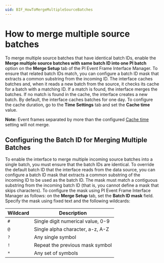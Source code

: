 ```yaml
---
uid: BIF_HowToMergeMultipleSourceBatches
---
```


# How to merge multiple source batches

<!-- Customized for WonderWare -->

To merge multiple source batches that have identical batch IDs, enable the **Merge multiple source batches with same batch ID into one PI batch** option on the **Merge Setup** tab of the PI Event Frame Interface Manager. To ensure that related batch IDs match, you can configure a batch ID mask that extracts a common substring from the incoming ID. The interface caches batches and, when it reads a new batch from the source, it checks its cache for a batch with a matching ID. If a match is found, the interface merges the batches. If no match is found in the cache, the interface creates a new batch. By default, the interface caches batches for one day. To configure the cache duration, go to the **Time Settings** tab and set the **Cache time** value.

**Note:** Event frames separated by more than the configured [Cache time](xref:BIF_TimeSettingsTab#cache-time-cachetimedays) setting will not merge.

## Configuring the Batch ID for Merging Multiple Batches

To enable the interface to merge multiple incoming source batches into a single batch, you must ensure that the batch IDs are identical. To override the default batch ID that the interface reads from the data source, you can configure a batch ID mask that extracts a common substring of the incoming ID to be used as the batch ID. The mask must match a contiguous substring from the incoming batch ID (that is, you cannot define a mask that skips characters). To configure the mask using PI Event Frame Interface Manager as follows: on the **Merge Setup** tab, set the **Batch ID mask** field. Specify the mask using fixed text and the following wildcards:

| Wildcard | Description                       |
|----------|-----------------------------------|
| `#`      | Single digit numerical value, 0-9 |
| `@`      | Single alpha character, a-z, A-Z  |
| `?`      | Any single symbol                 |
| `!`      | Repeat the previous mask symbol   |
| `*`      | Any set of symbols                |

<!-- 

Mark Bishop 6/30/21: Content commented out for WonderWare

You can specify multiple masks as a comma-separated list. The interface uses the result from the first mask that successfully generates a substring. If the interface cannot match the mask to the data in the incoming field, the entire field is used. As an example, for a data source BatchID column that contains the text `lot30112 / 90dev123 / 12345stp / ld567`, the following table lists masks and results:

| Mask | Result | Matches… |
|-|-|-|
| `#####` | 30112 | The first five contiguous digits. The first matching substring is used. |
| `###` | 301 | The first three contiguous digits. |
| `@@@#####` | lot30112 | Five contiguous digits with three contiguous characters and the characters are placed before the sequence of digits. |
| `##@@@###` | 90dev123 | Five contiguous digits with three contiguous characters and the characters are placed before the third digit. |
| `#####@@@` | 12345stp | Five contiguous digits with three contiguous characters and the characters are followed the digits. |
| `?????` | lot30 | The first five characters, regardless of type. | -->
